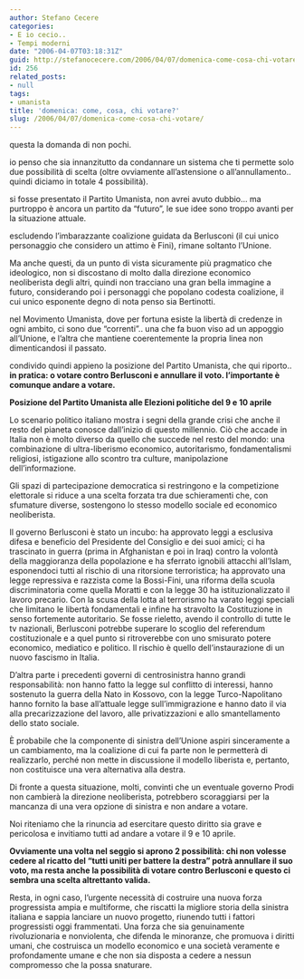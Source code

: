 ```yaml
---
author: Stefano Cecere
categories:
- E io cecio..
- Tempi moderni
date: "2006-04-07T03:18:31Z"
guid: http://stefanocecere.com/2006/04/07/domenica-come-cosa-chi-votare/
id: 256
related_posts:
- null
tags:
- umanista
title: 'domenica: come, cosa, chi votare?'
slug: /2006/04/07/domenica-come-cosa-chi-votare/
---
```


questa la domanda di non pochi.
  
io penso che sia innanzitutto da condannare un sistema che ti permette solo due possibilità di scelta (oltre ovviamente all&#8217;astensione o all&#8217;annullamento.. quindi diciamo in totale 4 possibilità).
  
si fosse presentato il Partito Umanista, non avrei avuto dubbio&#8230; ma purtroppo è ancora un partito da &#8220;futuro&#8221;, le sue idee sono troppo avanti per la situazione attuale.
  
escludendo l&#8217;imbarazzante coalizione guidata da Berlusconi (il cui unico personaggio che considero un attimo è Fini), rimane soltanto l&#8217;Unione.
  
Ma anche questi, da un punto di vista sicuramente più pragmatico che ideologico, non si discostano di molto dalla direzione economico neoliberista degli altri, quindi non tracciano una gran bella immagine a futuro, considerando poi i personaggi che popolano codesta coalizione, il cui unico esponente degno di nota penso sia Bertinotti.
  
nel Movimento Umanista, dove per fortuna esiste la libertà di credenze in ogni ambito, ci sono due &#8220;correnti&#8221;.. una che fa buon viso ad un appoggio all&#8217;Unione, e l&#8217;altra che mantiene coerentemente la propria linea non dimenticandosi il passato.
  
condivido quindi appieno la posizione del Partito Umanista, che qui riporto.. **in pratica: o votare contro Berlusconi e annullare il voto. l&#8217;importante è comunque andare a votare.**

**Posizione del Partito Umanista alle Elezioni politiche del 9 e 10 aprile**
  
Lo scenario politico italiano mostra i segni della grande crisi che anche il resto del pianeta conosce dall&#8217;inizio di questo millennio. Ciò che accade in Italia non è molto diverso da quello che succede nel resto del mondo: una combinazione di ultra-liberismo economico, autoritarismo, fondamentalismi religiosi, istigazione allo scontro tra culture, manipolazione dell&#8217;informazione.

Gli spazi di partecipazione democratica si restringono e la competizione elettorale si riduce a una scelta forzata tra due schieramenti che, con sfumature diverse, sostengono lo stesso modello sociale ed economico neoliberista.

Il governo Berlusconi è stato un incubo: ha approvato leggi a esclusiva difesa e beneficio del Presidente del Consiglio e dei suoi amici; ci ha trascinato in guerra (prima in Afghanistan e poi in Iraq) contro la volontà della maggioranza della popolazione e ha sferrato ignobili attacchi all&#8217;Islam, esponendoci tutti al rischio di una ritorsione terroristica; ha approvato una legge repressiva e razzista come la Bossi-Fini, una riforma della scuola discriminatoria come quella Moratti e con la legge 30 ha istituzionalizzato il lavoro precario. Con la scusa della lotta al terrorismo ha varato leggi speciali che limitano le libertà fondamentali e infine ha stravolto la Costituzione in senso fortemente autoritario. Se fosse rieletto, avendo il controllo di tutte le tv nazionali, Berlusconi potrebbe superare lo scoglio del referendum costituzionale e a quel punto si ritroverebbe con uno smisurato potere economico, mediatico e politico. Il rischio è quello dell&#8217;instaurazione di un nuovo fascismo in Italia.

D&#8217;altra parte i precedenti governi di centrosinistra hanno grandi responsabilità: non hanno fatto la legge sul conflitto di interessi, hanno sostenuto la guerra della Nato in Kossovo, con la legge Turco-Napolitano hanno fornito la base all&#8217;attuale legge sull&#8217;immigrazione e hanno dato il via alla precarizzazione del lavoro, alle privatizzazioni e allo smantellamento dello stato sociale.

È probabile che la componente di sinistra dell&#8217;Unione aspiri sinceramente a un cambiamento, ma la coalizione di cui fa parte non le permetterà di realizzarlo, perché non mette in discussione il modello liberista e, pertanto, non costituisce una vera alternativa alla destra.

Di fronte a questa situazione, molti, convinti che un eventuale governo Prodi non cambierà la direzione neoliberista, potrebbero scoraggiarsi per la mancanza di una vera opzione di sinistra e non andare a votare.

Noi riteniamo che la rinuncia ad esercitare questo diritto sia grave e pericolosa e invitiamo tutti ad andare a votare il 9 e 10 aprile.

**Ovviamente una volta nel seggio si aprono 2 possibilità: chi non volesse cedere al ricatto del &#8220;tutti uniti per battere la destra&#8221; potrà annullare il suo voto, ma resta anche la possibilità di votare contro Berlusconi e questo ci sembra una scelta altrettanto valida.**

Resta, in ogni caso, l&#8217;urgente necessità di costruire una nuova forza progressista ampia e multiforme, che riscatti la migliore storia della sinistra italiana e sappia lanciare un nuovo progetto, riunendo tutti i fattori progressisti oggi frammentati. Una forza che sia genuinamente rivoluzionaria e nonviolenta, che difenda le minoranze, che promuova i diritti umani, che costruisca un modello economico e una società veramente e profondamente umane e che non sia disposta a cedere a nessun compromesso che la possa snaturare.